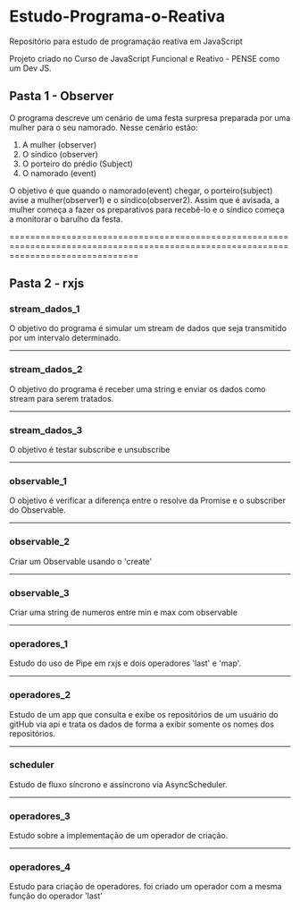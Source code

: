 # Estudo-Programa-o-Reativa
Repositório para estudo de programação reativa em JavaScript

Projeto criado no Curso de JavaScript Funcional e Reativo - PENSE como um Dev JS. 

<h2>Pasta 1 - Observer</h2>

O programa descreve um cenário de uma festa surpresa preparada por uma mulher para o seu namorado. Nesse cenário estão:

1. A mulher (observer)
2. O síndico (observer)
3. O porteiro do prédio (Subject)
4. O namorado (event)

O objetivo é que quando o namorado(event) chegar, o porteiro(subject) avise a mulher(observer1) e o síndico(observer2). 
Assim que é avisada, a mulher começa a fazer os preparativos para recebê-lo e o síndico começa a monitorar o barulho da festa.


=====================================================================================================================================


<h2>Pasta 2 - rxjs</h2>


<h3>stream_dados_1</h3>

O objetivo do programa é simular um stream de dados que seja transmitido por um intervalo determinado. 

---------------------------------------------------------------------------------------------------------

<h3>stream_dados_2</h3>

O objetivo do programa é receber uma string e enviar os dados como stream para serem tratados.

---------------------------------------------------------------------------------------------------------

<h3>stream_dados_3</h3>

O objetivo é testar subscribe e unsubscribe

---------------------------------------------------------------------------------------------------------

<h3>observable_1</h3>

O objetivo é verificar a diferença entre o resolve da Promise e o subscriber do Observable. 

---------------------------------------------------------------------------------------------------------

<h3>observable_2</h3>

Criar um Observable usando o 'create'

---------------------------------------------------------------------------------------------------------

<h3>observable_3</h3>

Criar uma string de numeros entre min e max com observable

---------------------------------------------------------------------------------------------------------

<h3>operadores_1</h3>
Estudo do uso de Pipe em rxjs e dois operadores 'last' e 'map'.

---------------------------------------------------------------------------------------------------------

<h3>operadores_2</h3>
Estudo de um app que consulta e exibe os repositórios de um usuário do gitHub via api e trata os dados de forma a exibir somente os nomes dos repositórios.

---------------------------------------------------------------------------------------------------------

<h3>scheduler</h3>
Estudo de fluxo síncrono e assíncrono via AsyncScheduler.

---------------------------------------------------------------------------------------------------------

<h3>operadores_3</h3>
Estudo sobre a implementação de um operador de criação.

---------------------------------------------------------------------------------------------------------

<h3>operadores_4</h3>
Estudo para criação de operadores. foi criado um operador com a mesma função do operador 'last'